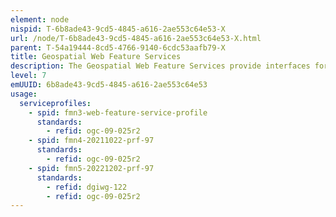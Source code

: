 ```yaml
---
element: node
nispid: T-6b8ade43-9cd5-4845-a616-2ae553c64e53-X
url: /node/T-6b8ade43-9cd5-4845-a616-2ae553c64e53-X.html
parent: T-54a19444-8cd5-4766-9140-6cdc53aafb79-X
title: Geospatial Web Feature Services
description: The Geospatial Web Feature Services provide interfaces for describing data manipulation operations (e.g. Create, Delete, Update, Get or Query) on geospatial features which are primarily based on vector data.
level: 7
emUUID: 6b8ade43-9cd5-4845-a616-2ae553c64e53
usage:
  serviceprofiles:
    - spid: fmn3-web-feature-service-profile
      standards:
        - refid: ogc-09-025r2
    - spid: fmn4-20211022-prf-97
      standards:
        - refid: ogc-09-025r2
    - spid: fmn5-20221202-prf-97
      standards:
        - refid: dgiwg-122
        - refid: ogc-09-025r2
---
```

